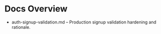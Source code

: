 # Docs Overview

- auth-signup-validation.md – Production signup validation hardening and rationale.
